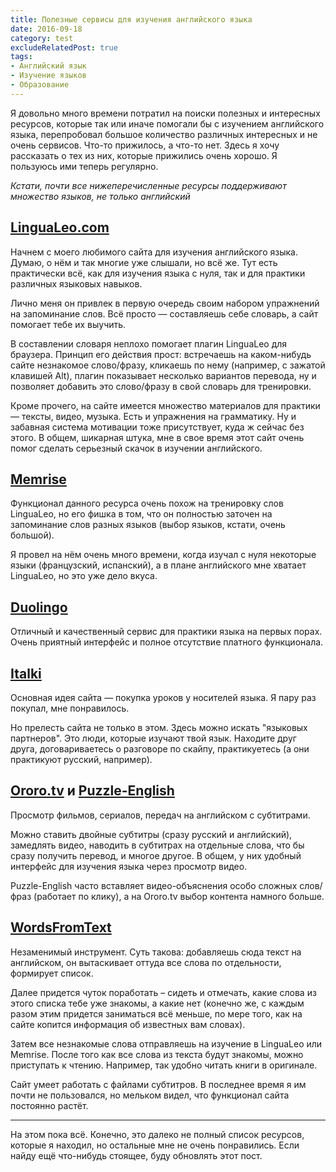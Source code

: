```yaml
---
title: Полезные сервисы для изучения английского языка
date: 2016-09-18
category: test
excludeRelatedPost: true
tags:
- Английский язык
- Изучение языков
- Образование
---
```


Я довольно много времени потратил на поиски полезных и интересных ресурсов, которые так или иначе
помогали бы с изучением английского языка, перепробовал большое количество различных интересных и не
очень сервисов. Что-то прижилось, а что-то нет. Здесь я хочу рассказать о тех из них, которые
прижились очень хорошо. Я пользуюсь ими теперь регулярно.

<!-- more -->

*Кстати, почти все нижеперечисленные ресурсы поддерживают множество языков, не только английский*

## [LinguaLeo.com](http://lingualeo.com)

Начнем с моего любимого сайта для изучения английского языка. Думаю, о нём и так многие уже слышали,
но всё же. Тут есть практически всё, как для изучения языка с нуля, так и для практики различных
языковых навыков.

Лично меня он привлек в первую очередь своим набором упражнений на запоминание слов. Всё просто —
составляешь себе словарь, а сайт помогает тебе их выучить.

В составлении словаря неплохо помогает плагин LinguaLeo для браузера. Принцип его действия прост:
встречаешь на каком-нибудь сайте незнакомое слово/фразу, кликаешь по нему (например, с зажатой
клавишей Alt), плагин показывает несколько вариантов перевода, ну и позволяет добавить это
слово/фразу в свой словарь для тренировки.

Кроме прочего, на сайте имеется множество материалов для практики — тексты, видео, музыка. Есть и
упражнения на грамматику. Ну и забавная система мотивации тоже присутствует, куда ж сейчас без
этого. В общем, шикарная штука, мне в свое время этот сайт очень помог сделать серьезный скачок в
изучении английского.

## [Memrise](http://memrise.com)

Функционал данного ресурса очень похож на тренировку слов LinguaLeo, но его фишка в том, что он
полностью заточен на запоминание слов разных языков (выбор языков, кстати, очень большой).

Я провел на нём очень много времени, когда изучал с нуля некоторые языки (французский, испанский), а
в плане английского мне хватает LinguaLeo, но это уже дело вкуса.

## [Duolingo](http://duolingo.com)

Отличный и качественный сервис для практики языка на первых порах. Очень приятный интерфейс и полное
отсутствие платного функционала.

## [Italki](http://italki.com)

Основная идея сайта — покупка уроков у носителей языка. Я пару раз покупал, мне понравилось.

Но прелесть сайта не только в этом. Здесь можно искать "языковых партнеров". Это люди, которые
изучают твой язык. Находите друг друга, договариваетесь о разговоре по скайпу,
практикуетесь (а они практикуют русский, например).

## [Ororo.tv](http://ororo.tv) и [Puzzle-English](http://puzzle-english.com)

Просмотр фильмов, сериалов, передач на английском с субтитрами.

Можно ставить двойные субтитры (сразу русский и английский), замедлять видео, наводить в субтитрах
на отдельные слова, что бы сразу получить перевод, и многое другое. В общем, у них удобный интерфейс
для изучения языка через просмотр видео.

Puzzle-English часто вставляет видео-объяснения особо сложных слов/фраз (работает по клику), а на
Ororo.tv выбор контента намного больше.

## [WordsFromText](http://wordsfromtext.com/)

Незаменимый инструмент. Суть такова: добавляешь сюда текст на английском, он вытаскивает оттуда все
слова по отдельности, формирует список.

Далее придется чуток поработать – сидеть и отмечать, какие слова из этого списка тебе уже знакомы, а
какие нет (конечно же, с каждым разом этим придется заниматься всё меньше, по мере того, как на
сайте копится информация об известных вам словах).

Затем все незнакомые слова отправляешь на изучение в LinguaLeo или Memrise. После того как все слова
из текста будут знакомы, можно приступать к чтению. Например, так удобно читать книги в оригинале.

Сайт умеет работать с файлами субтитров. В последнее время я им почти не пользовался, но мельком
видел, что функционал сайта постоянно растёт.

----

На этом пока всё. Конечно, это далеко не полный список ресурсов, которые я находил, но остальные мне
не очень понравились. Если найду ещё что-нибудь стоящее, буду обновлять этот пост.